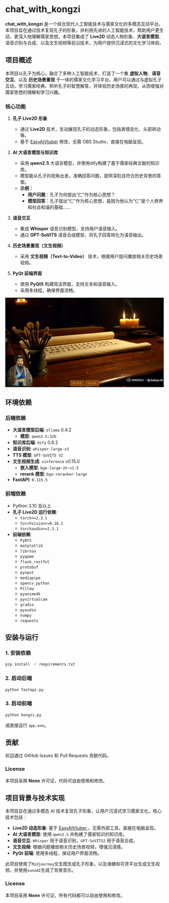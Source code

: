 # chat_with_kongzi

**chat_with_kongzi** 是一个结合现代人工智能技术与儒家文化的多模态互动平台。本项目旨在通过技术复现孔子的形象，并利用先进的人工智能技术，帮助用户更生动、更深入地理解儒家思想。本项目集成了 **Live2D** 动态人物形象、**大语言模型**、语音识别与合成、以及文生视频等前沿技术，为用户提供沉浸式的文化学习体验。

## 项目概述

本项目以孔子为核心，融合了多种人工智能技术，打造了一个集 **虚拟人物**、**语音交互**、以及 **历史场景重现** 于一体的儒家文化学习平台。用户可以通过与虚拟孔子互动，学习儒家经典、聆听孔子的智慧解答，并体验历史场景的再现，从而增强对儒家思想的理解和学习兴趣。

### 核心功能

1.  **孔子 Live2D 形象**
    *   通过 **Live2D** 技术，生动展现孔子的动态形象，包括表情变化、头部转动等。
    *   基于 [EasyAIVtuber](https://github.com/Ksuriuri/EasyAIVtuber) 修改，无需 OBS Studio，直接在电脑呈现。

2.  **AI 大语言模型与知识库**
    *   采用 **qwen2.5** 大语言模型，并使用dify构建了基于儒家经典文献的知识库。
    *   模型能从孔子的视角出发，准确回答问题，提供深刻且符合历史背景的答案。
    *   **示例：**
        *   **用户问题**：孔子为何提出“仁”作为核心思想？
        *   **模型回答**：孔子提出“仁”作为核心思想，是因为他认为“仁”是个人修养和社会和谐的基础……

3.  **语音交互**
    *   集成 **Whisper** 语音识别模型，支持用户语音输入。
    *   通过 **GPT-SoVITS** 语音合成模型，将孔子回答转化为语音输出。

4.  **历史场景重现（文生视频）**
    *   采用 **文生视频（Text-to-Video）** 技术，根据用户提问播放相关历史场景视频。

5.  **PyQt 前端界面**
    *   使用 **PyQt5** 构建简洁界面，支持文本和语音输入。
    *   采用多线程，确保界面流畅。

![孔子Live2D展示](./image.png)

## 环境依赖

### 后端依赖

*   **大语言模型后端**: `ollama` 0.4.2
    *   **模型**: `qwen2.5:32b`
*   **知识库后端**: `dify` 0.8.2
*   **语音识别**: `whisper-large-v3`
*   **TTS 模型**: `GPT-SoVITS V2`
*   **文生视频生成**: `xinference` v0.15.0
    *   **嵌入模型**: `bge-large-zh-v1.5`
    *   **rerank 模型**: `bge-reranker-large`
*   **FastAPI**: `0.115.5`

### 前端依赖

*   Python 3.10 及以上
*   **孔子 Live2D 运行依赖**:
    *   `torch>=2.3.1`
    *   `torchvision>=0.18.1`
    *   `torchaudio>=2.3.1`
*   **前端依赖**:
    *   `PyQt5`
    *   `matplotlib`
    *   `librosa`
    *   `pygame`
    *   `flask_restful`
    *   `protobuf`
    *   `pynput`
    *   `mediapipe`
    *   `opencv_python`
    *   `Pillow`
    *   `pyanime4k`
    *   `pyvirtualcam`
    *   `gradio`
    *   `pyaudio`
    *   `numpy`
    *   `requests`

## 安装与运行

### 1. 安装依赖

```bash
pip install -r requirements.txt
```

### 2. 启动后端

```bash
python fastapi.py
```

### 3. 启动前端

```bash
python kongzi.py
```

或直接运行 `app.exe`。

## 贡献

欢迎通过 GitHub Issues 和 Pull Requests 贡献代码。

### License

本项目采用 **None** 许可证，代码可自由使用和修改。

## 项目背景与技术实现

本项目旨在通过多模态 AI 技术复现孔子形象，让用户沉浸式学习儒家文化。核心技术包括：

*   **Live2D 动态形象**: 基于 [ EasyAIVtuber ](https://github.com/Ksuriuri/EasyAIVtuber)，无需外部工具，直接在电脑呈现。
*   **AI 大语言模型**: 使用 `qwen2.5` 并构建了儒家知识的知识库。
*   **语音交互**: `Whisper` 用于语音识别，`GPT-SoVITS2` 用于语音合成。
*   **文生视频**: 根据问题播放相关历史场景视频，增强沉浸感。
*   **PyQt 前端**: 使用多线程，保证用户界面流畅。

此项目使用了`Midjourney`文生图生成孔子形象，以及海螺和可灵平台生成文生视频，并使用`sunoAI`生成了背景音乐。

### License

本项目采用 **None** 许可证，所有代码都可以自由使用和修改。

